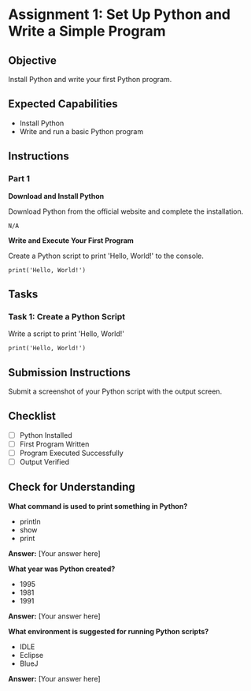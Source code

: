 # Assignment 1: Set Up Python and Write a Simple Program

## Objective

Install Python and write your first Python program.

## Expected Capabilities

- Install Python
- Write and run a basic Python program

## Instructions

### Part 1

**Download and Install Python**

Download Python from the official website and complete the installation.

```
N/A
```

**Write and Execute Your First Program**

Create a Python script to print 'Hello, World!' to the console.

```
print('Hello, World!')
```

## Tasks

### Task 1: Create a Python Script

Write a script to print 'Hello, World!'

```
print('Hello, World!')
```

## Submission Instructions

Submit a screenshot of your Python script with the output screen.

## Checklist

- [ ] Python Installed
- [ ] First Program Written
- [ ] Program Executed Successfully
- [ ] Output Verified

## Check for Understanding

**What command is used to print something in Python?**

- println
- show
- print

**Answer:** [Your answer here]

**What year was Python created?**

- 1995
- 1981
- 1991

**Answer:** [Your answer here]

**What environment is suggested for running Python scripts?**

- IDLE
- Eclipse
- BlueJ

**Answer:** [Your answer here]